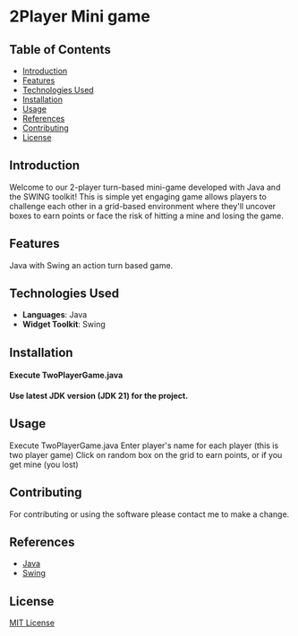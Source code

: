 # 2Player Mini game
## Table of Contents
- [Introduction](#introduction)
- [Features](#features)
- [Technologies Used](#technologies-used)
- [Installation](#installation)
- [Usage](#usage)
- [References](#references)
- [Contributing](#contributing)
- [License](#license)

## Introduction
Welcome to our 2-player turn-based mini-game developed with Java and the SWING toolkit! 
This is simple yet engaging game allows players to challenge each other in a grid-based environment where they'll 
uncover boxes to earn points or face the risk of hitting a mine and losing the game.

## Features
Java with Swing an action turn based game. 

## Technologies Used
- **Languages**: Java
- **Widget Toolkit**: Swing

## Installation
#### Execute TwoPlayerGame.java 
#### Use latest JDK version (JDK 21) for the project.

## Usage
Execute TwoPlayerGame.java 
Enter player's name for each player (this is two player game)
Click on random box on the grid to earn points, or if you get mine (you lost)

## Contributing
For contributing or using the software please contact me to make a change.

## References
* [Java](https://www.java.com/en/)
* [Swing](https://docs.oracle.com/javase/tutorial/uiswing/)

## License
[MIT License](https://www.mit.edu/~amini/LICENSE.md)
